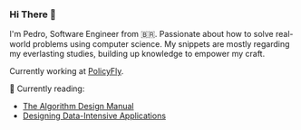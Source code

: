 ### Hi There :wave:
I'm Pedro, Software Engineer from 🇧🇷. Passionate about how to solve real-world problems using computer science.
My snippets are mostly regarding my everlasting studies, building up knowledge to empower my craft. 

Currently working at [PolicyFly](https://www.policyfly.com).


🌱 Currently reading:
- [The Algorithm Design Manual](algorist.com)
- [Designing Data-Intensive Applications](https://www.oreilly.com/library/view/designing-data-intensive-applications/9781491903063/)

<!--
**hspedro/hspedro** is a ✨ _special_ ✨ repository because its `README.md` (this file) appears on your GitHub profile.

Here are some ideas to get you started:

- 🔭 I’m currently working on ...
- 🌱 I’m currently learning ...
- 👯 I’m looking to collaborate on ...
- 🤔 I’m looking for help with ...
- 💬 Ask me about ...
- 📫 How to reach me: ...
- 😄 Pronouns: ...
- ⚡ Fun fact: ...
-->
